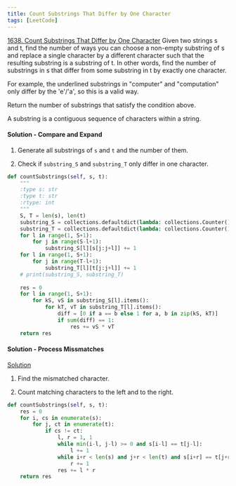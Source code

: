 ```yaml
---
title: Count Substrings That Differ by One Character
tags: [LeetCode]
---
```


[1638. Count Substrings That Differ by One Character](https://leetcode.com/problems/count-substrings-that-differ-by-one-character/)
Given two strings s and t, find the number of ways you can choose a non-empty substring of s and replace a single character by a different character such that the resulting substring is a substring of t. In other words, find the number of substrings in s that differ from some substring in t by exactly one character.

For example, the underlined substrings in "computer" and "computation" only differ by the 'e'/'a', so this is a valid way.

Return the number of substrings that satisfy the condition above.

A substring is a contiguous sequence of characters within a string.

#### Solution - Compare and Expand   
1. Generate all substrings of `s` and `t` and the number of them.

1. Check if `substring_S` and `substring_T` only differ in one character.

```python
def countSubstrings(self, s, t):
    """
    :type s: str
    :type t: str
    :rtype: int
    """
    S, T = len(s), len(t)
    substring_S = collections.defaultdict(lambda: collections.Counter())
    substring_T = collections.defaultdict(lambda: collections.Counter())
    for l in range(1, S+1):
        for j in range(S-l+1):
            substring_S[l][s[j:j+l]] += 1
    for l in range(1, S+1):
        for j in range(T-l+1):
            substring_T[l][t[j:j+l]] += 1
    # print(substring_S, substring_T)
    
    res = 0
    for l in range(1, S+1):
        for kS, vS in substring_S[l].items():
            for kT, vT in substring_T[l].items():
                diff = [0 if a == b else 1 for a, b in zip(kS, kT)]
                if sum(diff) == 1:
                    res += vS * vT
    return res
```
#### Solution - Process Missmatches  
[Solution](https://leetcode.com/problems/count-substrings-that-differ-by-one-character/discuss/917701/C%2B%2BJavaPython3-O(n-3)-greater-O(n-2))
1. Find the mismatched character.

1. Count matching characters to the left and to the right.

```python
def countSubstrings(self, s, t):
    res = 0
    for i, cs in enumerate(s):
        for j, ct in enumerate(t):
            if cs != ct:
                l, r = 1, 1
                while min(i-l, j-l) >= 0 and s[i-l] == t[j-l]:
                    l += 1
                while i+r < len(s) and j+r < len(t) and s[i+r] == t[j+r]:
                    r += 1
                res += l * r
    return res
```